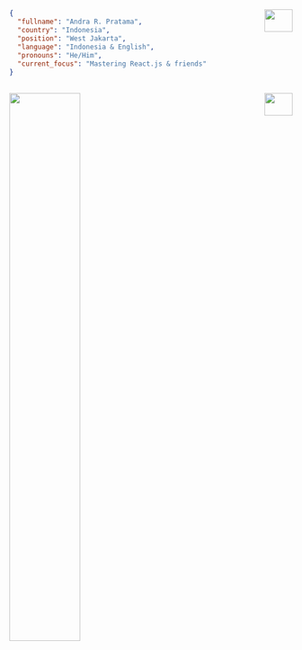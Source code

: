 ## <img src="https://upload-os-bbs.hoyolab.com/upload/2022/08/23/102177407/ffbc6f139f59f2ffef5b0bc7432cafac_7832574828611297310.gif" width="50" height="40" align="right" />

```json
{
  "fullname": "Andra R. Pratama",
  "country": "Indonesia",
  "position": "West Jakarta", 
  "language": "Indonesia & English",
  "pronouns": "He/Him",
  "current_focus": "Mastering React.js & friends"
}
```

## <img src="https://media.tenor.com/oKIYgqpUjRsAAAAi/silver-wolf-honkai.gif" width="50" height="40" align="right" />

## <img src="https://lanyard.kyrie25.me/api/395543211709431818?imgStyle=square&gradient=e9d6d5-e9d6d5-f3b1b4-ffffff&bg=0d1117" width="50%" align="left" />

